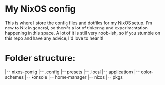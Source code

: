 # My NixOS config
This is where I store the config files and dotfiles for my NixOS setup. I'm new to Nix in general, so there's a lot of tinkering and experimentation happening in this space.
A lot of it is still very noob-ish, so if you stumble on this repo and have any advice, I'd love to hear it!

# Folder structure:

|-- nixos-config
  |-- .config
    |-- presets
  |-- .local
    |-- applications
    |-- color-schemes
    |-- konsole
  |-- home-manager
  |-- nixos
  |-- pkgs